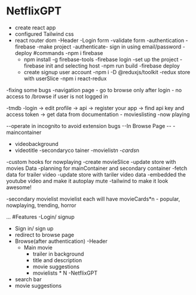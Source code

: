 # NetflixGPT
- create react app
- configured Tailwind css
- react router dom
-Header
-Login form
-validate form
-authentication
 -firebase
  -make project
  -authenticate- sign in using email/password
  -deploy
  #commands
    -npm i firebase
    - npm install -g firebase-tools
    -firebase login
      -set up the project
    -firebase init and selecting host
    -npm run build
    -firebase deploy
    - create signup user account
  -npm i -D @reduxjs/toolkit
  -redux store with userSlice
   -npm i react-redux

-fixing some bugs
 -navigation page - go to browse only after login
                  - no access to /browse if user is not logged in

-tmdb
 -login -> edit profile -> api -> register your app  -> find api key and access token
 -> get data from documentation  - movieslisting    -now playing

--operate in incognito to avoid extension bugs
--In Browse Page --
-maincontainer
 - videobackground
 - videotitle
-secondaryco tainer
 -movielist*n
  -cards*n

-custom hooks for nowplaying
-create movieSlice
-update store with movies Data
-planning for mainContainer and secondary container
-fetch data for trailer video
-update store with tariler video data
-embedded the youtube video and make it autoplay mute
-tailwind to make it look awesome!

-secondary movielist
 movielist  each will have movieCards*n
         - popular, nowplaying, trending, horror



...
#Features
-Login/ signup
  - Sign in/ sign up
  - redirect to browse page
- Browse(after authentication)
 -Header
  - Main movie
    - trailer in background
    - title and description
    - movie suggestions
     - movielists * N
-NetflixGPT
 - search bar
- movie suggestions
